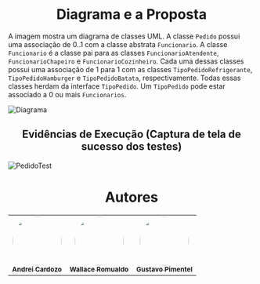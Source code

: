 <h1 align="center">Diagrama e a Proposta</h1>

A imagem mostra um diagrama de classes UML. A classe `Pedido` possui uma associação de 0..1 com a classe abstrata `Funcionario`. A classe `Funcionario` é a classe pai para as classes `FuncionarioAtendente`, `FuncionarioChapeiro` e `FuncionarioCozinheiro`. Cada uma dessas classes possui uma associação de 1 para 1 com as classes `TipoPedidoRefrigerante`, `TipoPedidoHamburger` e `TipoPedidoBatata`, respectivamente. Todas essas classes herdam da interface `TipoPedido`. Um `TipoPedido` pode estar associado a 0 ou mais `Funcionarios`. 

![](./docs/diagram.jpg?raw=true "Diagrama")

<h2 align="center">Evidências de Execução (Captura de tela de sucesso dos testes)</h2>

![PedidoTest](https://github.com/AndreiCardozo/CloningNetflix/assets/67652151/145af0cc-e9b4-441b-93b5-7600709e5921)

<h1 align="center">Autores</h1>

<table align="center">
  <tr>
    <td align="center">
      <a href="https://github.com/AndreiCardozo">
        <img style="border-radius: 50%;" src="https://avatars.githubusercontent.com/u/67652151?v=4" width="100px;" alt=""/><br/><sub><b>Andrei Cardozo</b></sub>
      </a> <br/>
      <a href="https://github.com/AndreiCardozo" title="Andrei Cardozo"></a>
    </td>
      <td align="center">
      <a href="https://github.com/WallaceRomualdoJF">
        <img style="border-radius: 50%;" src="https://avatars.githubusercontent.com/u/67033167?v=4" width="100px;" alt=""/><br/><sub><b>Wallace Romualdo</b></sub>
      </a> <br/>
      <a href="https://github.com/WallaceRomualdoJF" title="Wallace Romualdo"></a>
    </td>
      <td align="center">
      <a href="https://github.com/Gpimentel7">
        <img style="border-radius: 50%;" src="https://avatars.githubusercontent.com/u/50156614?v=4" width="100px;" alt=""/><br/><sub><b>Gustavo Pimentel</b></sub>
      </a> <br/>
      <a href="https://github.com/Gpimentel7" title="Gustavo Pimentel"></a>
    </td>
